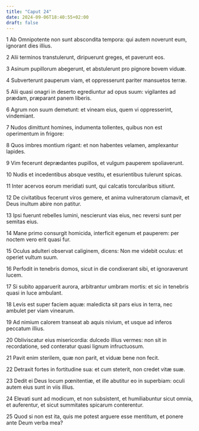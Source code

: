 ```yaml
---
title: "Caput 24"
date: 2024-09-06T18:40:55+02:00
draft: false
---
```




1 Ab Omnipotente non sunt abscondita tempora: qui autem noverunt eum, ignorant dies illius.

2 Alii terminos transtulerunt, diripuerunt greges, et paverunt eos.

3 Asinum pupillorum abegerunt, et abstulerunt pro pignore bovem viduæ.

4 Subverterunt pauperum viam, et oppresserunt pariter mansuetos terræ.

5 Alii quasi onagri in deserto egrediuntur ad opus suum: vigilantes ad prædam, præparant panem liberis.

6 Agrum non suum demetunt: et vineam eius, quem vi oppresserint, vindemiant.

7 Nudos dimittunt homines, indumenta tollentes, quibus non est operimentum in frigore:

8 Quos imbres montium rigant: et non habentes velamen, amplexantur lapides.

9 Vim fecerunt deprædantes pupillos, et vulgum pauperem spoliaverunt.

10 Nudis et incedentibus absque vestitu, et esurientibus tulerunt spicas.

11 Inter acervos eorum meridiati sunt, qui calcatis torcularibus sitiunt.

12 De civitatibus fecerunt viros gemere, et anima vulneratorum clamavit, et Deus inultum abire non patitur.

13 Ipsi fuerunt rebelles lumini, nescierunt vias eius, nec reversi sunt per semitas eius.

14 Mane primo consurgit homicida, interficit egenum et pauperem: per noctem vero erit quasi fur.

15 Oculus adulteri observat caliginem, dicens: Non me videbit oculus: et operiet vultum suum.

16 Perfodit in tenebris domos, sicut in die condixerant sibi, et ignoraverunt lucem.

17 Si subito apparuerit aurora, arbitrantur umbram mortis: et sic in tenebris quasi in luce ambulant.

18 Levis est super faciem aquæ: maledicta sit pars eius in terra, nec ambulet per viam vinearum.

19 Ad nimium calorem transeat ab aquis nivium, et usque ad inferos peccatum illius.

20 Obliviscatur eius misericordia: dulcedo illius vermes: non sit in recordatione, sed conteratur quasi lignum infructuosum.

21 Pavit enim sterilem, quæ non parit, et viduæ bene non fecit.

22 Detraxit fortes in fortitudine sua: et cum steterit, non credet vitæ suæ.

23 Dedit ei Deus locum pœnitentiæ, et ille abutitur eo in superbiam: oculi autem eius sunt in viis illius.

24 Elevati sunt ad modicum, et non subsistent, et humiliabuntur sicut omnia, et auferentur, et sicut summitates spicarum conterentur.

25 Quod si non est ita, quis me potest arguere esse mentitum, et ponere ante Deum verba mea?

